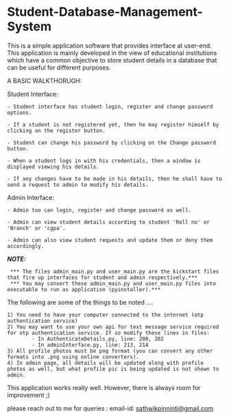 # Student-Database-Management-System

This is a simple application software that provides interface at user-end. This application is mainly developed in the view of educational institutions which have a common objective to store student details in a database that can be useful for different purposes. 


A BASIC WALKTHORUGH:

Student Interface:

    - Student interface has student login, register and change password options.
    
    - If a student is not registered yet, then he may register himself by clicking on the register button.
    
    - Student can change his password by clicking on the Change password button.
    
    - When a student logs in with his credentials, then a window is displayed viewing his details.
    
    - If any changes have to be made in his details, then he shall have to send a request to admin to modify his details.

Admin Interface:

    - Admin too can login, register and change password as well.

    - Admin can view student details according to student 'Roll no' or 'Branch' or 'cgpa'.
    
    - Admin can also view student requests and update them or deny them accordingly.

***NOTE:***
     
     *** The files admin_main.py and user_main.py are the kickstart files that fire up interfaces for student and admin respectively.***  
     *** You may convert these admin_main.py and user_main.py files into executable to run as application (pyinstaller).***

The following are some of the things to be noted ....

    1) You need to have your computer connected to the internet (otp authentication service)
    2) You may want to use your own api for text message service required for otp authentication service. If so modify these lines in files:
            - In AuthenticateDetails.py, line: 200, 202
            - In adminInterface.py, line: 213, 214
    3) All profile photos must be png format (you can convert any other formats into .png using online converters).
    4) In admin page, all details will be updated along with profile photos as well, but what profile pic is being updated is not shown to admin.

This application works really well. However, there is always room for improvement ;)

please reach out to me for queries : email-id: sathwikpinninti@gmail.com